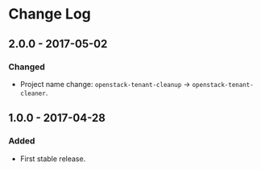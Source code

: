 # Change Log
## 2.0.0 - 2017-05-02
### Changed
- Project name change: `openstack-tenant-cleanup` -> `openstack-tenant-cleaner`.

## 1.0.0 - 2017-04-28
### Added
- First stable release.
